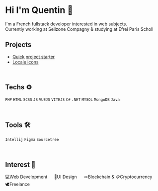 <h1> Hi I'm Quentin 👋 </h1>

<p>
  I'm a French fullstack developer interested in web subjects. <br>
  Currently working at Sellzone Compagny & studying at Efrei Paris Scholl
</p>

<h2>Projects</h2>

- [Quick project starter](https://github.com/QuentinFrc/vite-vue-starter)
- [Locale icons](https://github.com/QuentinFrc/locale-icons)

<br>
  
<h2>Techs ⚙️</h2>

<code>PHP</code>
<code>HTML</code>
<code>SCSS</code>
<code>JS</code>
<code>VUEJS</code>
<code>VITEJS</code>
<code>C#</code>
<code>.NET</code>
<code>MYSQL</code>
<code>MongoDB</code>
<code>Java</code>

<br>

<h2>Tools 🛠️</h2>

<code>Intellij</code>
<code>Figma</code>
<code>Sourcetree</code>

<br>

<h2>Interest 🥰</h2>
  
  💻Web Development &emsp;    🎨UI Design &emsp;    🪢Blockchain & 🪙Cryptocurrency &emsp;    🕊️Freelance
